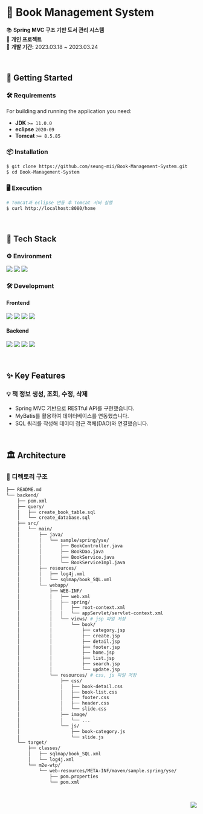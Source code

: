 # 🎨 Book Management System
📚 **Spring MVC 구조 기반 도서 관리 시스템**  
🔹 **개인 프로젝트**  
📅 **개발 기간:** 2023.03.18 ~ 2023.03.24


<br/>


## 🚀 Getting Started
### 🛠 Requirements  
For building and running the application you need:
- **JDK** `>= 11.0.0`  
- **eclipse** `2020-09`  
- **Tomcat** `>= 8.5.85`  

### 📦 Installation  
```bash
$ git clone https://github.com/seung-mii/Book-Management-System.git
$ cd Book-Management-System
```


### 🖥 Execution
``` bash
# Tomcat과 eclipse 연동 후 Tomcat 서버 실행
$ curl http://localhost:8080/home
```

<br/>

## 🔧 Tech Stack
### ⚙️ Environment  
<p align="left">
  <img src="https://img.shields.io/badge/Visual%20Studio%20Code-007ACC?style=for-the-badge&logo=visualstudiocode&logoColor=white">
  <img src="https://img.shields.io/badge/GitHub-181717?style=for-the-badge&logo=github&logoColor=white">
  <img src="https://img.shields.io/badge/Git-F05032?style=for-the-badge&logo=git&logoColor=white">
</p>

### 🛠️ Development  
#### Frontend
<p align="left">
  <img src="https://img.shields.io/badge/JSP-007396?style=for-the-badge&logo=java&logoColor=white">
  <img src="https://img.shields.io/badge/CSS3-1572B6?style=for-the-badge&logo=css3&logoColor=white">
  <img src="https://img.shields.io/badge/JavaScript-F7DF1E?style=for-the-badge&logo=javascript&logoColor=black">
  <img src="https://img.shields.io/badge/jQuery-0769AD?style=for-the-badge&logo=jquery&logoColor=white">
</p>


#### Backend
<p align="left">
  <img src="https://img.shields.io/badge/Spring-6DB33F?style=for-the-badge&logo=spring&logoColor=white">
  <img src="https://img.shields.io/badge/Apache%20Maven-C71A36?style=for-the-badge&logo=apachemaven&logoColor=white">
  <img src="https://img.shields.io/badge/MySQL-4479A1?style=for-the-badge&logo=mysql&logoColor=white">
  <img src="https://img.shields.io/badge/Tomcat-F8DC75?style=for-the-badge&logo=apachetomcat&logoColor=black">
</p>


<br/>

## ✨ Key Features
### 💡 책 정보 생성, 조회, 수정, 삭제
- Spring MVC 기반으로 RESTful API를 구현했습니다.
- MyBatis를 활용하여 데이터베이스를 연동했습니다.
- SQL 쿼리를 작성해 데이터 접근 객체(DAO)와 연결했습니다.


<br/>


## 🏛️ Architecture
### 📂 디렉토리 구조
```bash
├── README.md
└── backend/
    ├── pom.xml
    ├── query/
    │   ├── create_book_table.sql
    │   └── create_database.sql
    ├── src/
    │   └── main/
    │       ├── java/
    │       │   └── sample/spring/yse/
    │       │       ├── BookController.java
    │       │       ├── BookDao.java
    │       │       ├── BookService.java
    │       │       └── BookServiceImpl.java
    │       ├── resources/
    │       │   ├── log4j.xml
    │       │   └── sqlmap/book_SQL.xml
    │       └── webapp/
    │           ├── WEB-INF/
    │           │   ├── web.xml
    │           │   ├── spring/
    │           │   │   ├── root-context.xml
    │           │   │   └── appServlet/servlet-context.xml
    │           │   └── views/ # jsp 파일 저장
    │           │       └── book/
    │           │           ├── category.jsp
    │           │           ├── create.jsp
    │           │           ├── detail.jsp
    │           │           ├── footer.jsp
    │           │           ├── home.jsp
    │           │           ├── list.jsp
    │           │           ├── search.jsp
    │           │           └── update.jsp
    │           └── resources/ # css, js 파일 저장
    │               ├── css/
    │               │   ├── book-detail.css
    │               │   ├── book-list.css
    │               │   ├── footer.css
    │               │   ├── header.css
    │               │   └── slide.css
    │               ├── image/
    │               │   └── ...
    │               └── js/
    │                   ├── book-category.js
    │                   └── slide.js
    └── target/
        ├── classes/
        │   ├── sqlmap/book_SQL.xml 
        │   └── log4j.xml
        └── m2e-wtp/
            └── web-resources/META-INF/maven/sample.spring/yse/
                ├── pom.properties
                └── pom.xml


```

<br/>

<p align="right">
  <a href="https://github.com/seung-mii/Book-Management-System/tree/main">
    <img src="https://hits.seeyoufarm.com/api/count/incr/badge.svg?url=https%3A%2F%2Fgithub.com%2Fseung-mii%2FBook-Management-System&count_bg=%23748DA6&title_bg=%23555555&icon=&icon_color=%23E7E7E7&title=hits&edge_flat=false">
  </a>
</p>
